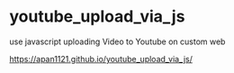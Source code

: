 # youtube_upload_via_js
use javascript uploading Video to Youtube on custom web


https://apan1121.github.io/youtube_upload_via_js/

